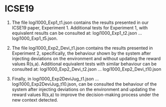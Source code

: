 # ICSE19

1. The file logi1000_Exp1_t1.json contains the results presented in our ICSE19 paper, Experiment 1. Additional tests for Experiment 1, with equivalent results can be consulted at: logi1000_Exp1_t2.json ... logi1000_Exp1_t5.json.

2. The file logi1000_Exp2_Devi_t1.json contains the results presented in Experiment 2, specifically, the behaviour shown by the system after injecting deviations on the environment and without updating the reward values R(s,a). Additional equivalent tests with similar behaviour can be consulted at: logi1000_Exp2_Devi_t2.json ... logi1000_Exp2_Devi_t10.json

3. Finally, in logi1000_Exp2DeviJug_t1.json ... logi1000_Exp2DeviJug_t10.json, can be consulted the behaviour of the system after injecting deviations on the environment and updating the reward values R(s,a) to improve the decision-making process under the new context detected. 
